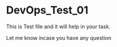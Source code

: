 # DevOps_Test_01
This is Test file and it will help in your task.

Let me know incase you have any question

